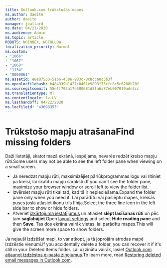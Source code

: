 ```yaml
---
title: Outlook.com trūkstošās mapes
ms.author: daeite
author: daeite
manager: joallard
ms.date: 04/21/2020
ms.audience: Admin
ms.topic: article
ROBOTS: NOINDEX, NOFOLLOW
localization_priority: Normal
ms.custom:
- "1066"
- "1067"
- "1068"
- "1134"
- "8000061"
ms.assetid: e8e87530-51b6-4386-983c-8c8cca0c5b3f
ms.openlocfilehash: b484939b1427c0461e9893f75cfc8c5c6288b70f
ms.sourcegitcommit: 55eff703a17e500681d8fa6a87eb067019ade3cc
ms.translationtype: MT
ms.contentlocale: lv-LV
ms.lasthandoff: 04/22/2020
ms.locfileid: "43698353"
---
```

# <a name="find-missing-folders"></a><span data-ttu-id="1a139-102">Trūkstošo mapju atrašana</span><span class="sxs-lookup"><span data-stu-id="1a139-102">Find missing folders</span></span>

<span data-ttu-id="1a139-103">Daži lietotāji, skatot mazā ekrānā, iespējams, nevarēs redzēt kreiso mapju rūti.</span><span class="sxs-lookup"><span data-stu-id="1a139-103">Some users may not be able to see the left folder pane when viewing on a small screen.</span></span>

- <span data-ttu-id="1a139-104">Ja neredzat mapju rūti, maksimizējiet pārlūkprogrammas logu vai ritiniet pa kreisi, lai skatītu mapju sarakstu.</span><span class="sxs-lookup"><span data-stu-id="1a139-104">If you can't see the folder pane, maximize your browser window or scroll left to view the folder list.</span></span>
- <span data-ttu-id="1a139-105">Izvērsiet mapju rūti tikai tad, kad tā ir nepieciešama.</span><span class="sxs-lookup"><span data-stu-id="1a139-105">Expand the folder pane only when you need it.</span></span> <span data-ttu-id="1a139-106">Lai parādītu vai paslēptu mapes, kreisās puses joslā atlasiet ikonu trīs līnija.</span><span class="sxs-lookup"><span data-stu-id="1a139-106">Select the three line icon in the left side bar to show or hide folders.</span></span>
- <span data-ttu-id="1a139-107">Atveriet [izkārtojuma iestatījumus](https://outlook.live.com/mail/options/mail/layout) un atlasiet **slēpt lasīšanas rūti** un pēc tam **saglabājiet**.</span><span class="sxs-lookup"><span data-stu-id="1a139-107">Open [layout settings](https://outlook.live.com/mail/options/mail/layout) and select **Hide reading pane** and then **Save**.</span></span> <span data-ttu-id="1a139-108">Tas dos ekrāna vairāk vietas, lai parādītu mapes.</span><span class="sxs-lookup"><span data-stu-id="1a139-108">This will give the screen more space to show folders.</span></span>

<span data-ttu-id="1a139-109">Ja nejauši izdzēšat mapi, to var atkopt, ja tā joprojām atrodas mapē Izdzēstie vienumi.</span><span class="sxs-lookup"><span data-stu-id="1a139-109">If you accidentally delete a folder, you can recover it if it's still in your Deleted Items folder.</span></span> <span data-ttu-id="1a139-110">Lai uzzinātu vairāk, lasiet [Outlook.com atjaunot izdzēstos e-pasta ziņojumus](https://support.office.com/article/cf06ab1b-ae0b-418c-a4d9-4e895f83ed50).</span><span class="sxs-lookup"><span data-stu-id="1a139-110">To learn more, read [Restoring deleted email messages in Outlook.com](https://support.office.com/article/cf06ab1b-ae0b-418c-a4d9-4e895f83ed50).</span></span>
